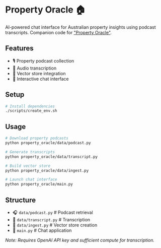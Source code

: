 # Property Oracle 🏠

AI-powered chat interface for Australian property insights using podcast transcripts. Companion code for ["Property Oracle"](https://www.samhardyhey.com/property-oracle).

## Features
- 🎙️ Property podcast collection
- 📝 Audio transcription
- 🧠 Vector store integration
- 💬 Interactive chat interface

## Setup
```bash
# Install dependencies
./scripts/create_env.sh
```

## Usage
```bash
# Download property podcasts
python property_oracle/data/podcast.py

# Generate transcripts
python property_oracle/data/transcript.py

# Build vector store
python property_oracle/data/ingest.py

# Launch chat interface
python property_oracle/main.py
```

## Structure
- 🎧 `data/podcast.py` # Podcast retrieval
- 📄 `data/transcript.py` # Transcription
- 💾 `data/ingest.py` # Vector store creation
- 🤖 `main.py` # Chat application

*Note: Requires OpenAI API key and sufficient compute for transcription.*